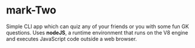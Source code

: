 # mark-Two
Simple CLI app which can quiz any of your friends or you with some fun GK questions. Uses **nodeJS**, a runtime environment that runs on the V8 engine and executes JavaScript code outside a web browser. 
